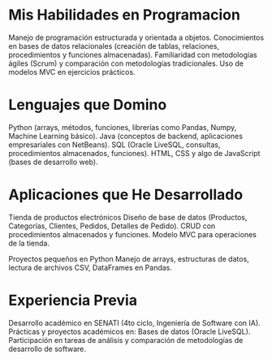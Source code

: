 # Mis Habilidades en Programacion
Manejo de programación estructurada y orientada a objetos.
Conocimientos en bases de datos relacionales (creación de tablas, relaciones, procedimientos y funciones almacenadas).
Familiaridad con metodologías ágiles (Scrum) y comparación con metodologías tradicionales.
Uso de modelos MVC en ejercicios prácticos.

# Lenguajes que Domino
Python (arrays, métodos, funciones, librerías como Pandas, Numpy, Machine Learning básico).
Java (conceptos de backend, aplicaciones empresariales con NetBeans).
SQL  (Oracle LiveSQL, consultas, procedimientos almacenados, funciones).
HTML, CSS y algo de JavaScript (bases de desarrollo web).

# Aplicaciones que He Desarrollado
Tienda de productos electrónicos
Diseño de base de datos (Productos, Categorías, Clientes, Pedidos, Detalles de Pedido).
CRUD con procedimientos almacenados y funciones.
Modelo MVC para operaciones de la tienda.

Proyectos pequeños en Python
Manejo de arrays, estructuras de datos, lectura de archivos CSV, DataFrames en Pandas.


# Experiencia Previa
Desarrollo académico en SENATI (4to ciclo, Ingeniería de Software con IA).
Prácticas y proyectos académicos en:
Bases de datos (Oracle LiveSQL).
Participación en tareas de análisis y comparación de metodologías de desarrollo de software.

